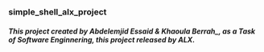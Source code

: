 ### simple_shell_alx_project

##### This project created by __Abdelemjid Essaid & Khaoula Berrah___, as a Task of Software Enginnering, this project released by ALX.
